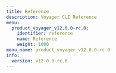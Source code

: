 ```yaml
---
title: Reference
description: Voyager CLI Reference
menu:
  product_voyager_v12.0.0-rc.0:
    identifier: reference
    name: Reference
    weight: 1000
menu_name: product_voyager_v12.0.0-rc.0
info:
  version: v12.0.0-rc.0
---
```


